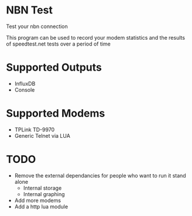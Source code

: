 # NBN Test
Test your nbn connection

This program can be used to record your modem statistics and the results of speedtest.net tests over a period of time

# Supported Outputs

* InfluxDB
* Console

# Supported Modems

* TPLink TD-9970
* Generic Telnet via LUA

# TODO

* Remove the external dependancies for people who want to run it stand alone
  * Internal storage
  * Internal graphing
* Add more modems
* Add a http lua module
